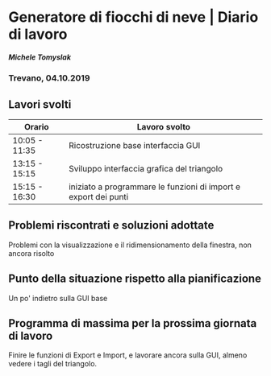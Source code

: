 

# Generatore di fiocchi di neve | Diario di lavoro
##### Michele Tomyslak
### Trevano, 04.10.2019

## Lavori svolti


|Orario        |Lavoro svolto                 |
|--------------|------------------------------|
|10:05 - 11:35 |Ricostruzione base interfaccia GUI |
|13:15 - 15:15| Sviluppo interfaccia grafica del triangolo|
|15:15 - 16:30| iniziato a programmare le funzioni di import e export dei punti|

                           

##  Problemi riscontrati e soluzioni adottate
Problemi con la visualizzazione e il ridimensionamento della finestra, non ancora risolto

##  Punto della situazione rispetto alla pianificazione
Un po' indietro sulla GUI base

## Programma di massima per la prossima giornata di lavoro
Finire le funzioni di Export e Import, e lavorare ancora sulla GUI, almeno vedere i tagli del triangolo.